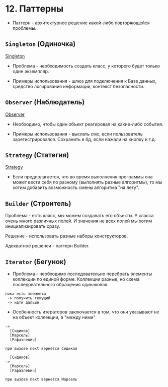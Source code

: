# 12. Паттерны

* Паттерн - архитектурное решение какой-либо повторяющейся проблемы.

## `Singleton` (Одиночка)

[Singleton](https://ru.wikipedia.org/wiki/%D0%9E%D0%B4%D0%B8%D0%BD%D0%BE%D1%87%D0%BA%D0%B0_(%D1%88%D0%B0%D0%B1%D0%BB%D0%BE%D0%BD_%D0%BF%D1%80%D0%BE%D0%B5%D0%BA%D1%82%D0%B8%D1%80%D0%BE%D0%B2%D0%B0%D0%BD%D0%B8%D1%8F))

- Проблема - необходимость создать класс, у которого будет только один экземпляр.

- Примеры использования - шлюз для подключения к Базе данных, средство логирования информации, контекст безопасности.

## `Observer` (Наблюдатель)

[Observer](https://ru.wikipedia.org/wiki/%D0%9D%D0%B0%D0%B1%D0%BB%D1%8E%D0%B4%D0%B0%D1%82%D0%B5%D0%BB%D1%8C_(%D1%88%D0%B0%D0%B1%D0%BB%D0%BE%D0%BD_%D0%BF%D1%80%D0%BE%D0%B5%D0%BA%D1%82%D0%B8%D1%80%D0%BE%D0%B2%D0%B0%D0%BD%D0%B8%D1%8F))

- Необходимо, чтобы один объект реагировал на какие-либо события.

- Примеры использования - выслать смс, если пользователь зарегистрировался. Сохранить в бд, если нажали на кнопку и т.д.

## `Strategy` (Статегия)

[Strategy](https://ru.wikipedia.org/wiki/%D0%A1%D1%82%D1%80%D0%B0%D1%82%D0%B5%D0%B3%D0%B8%D1%8F_(%D1%88%D0%B0%D0%B1%D0%BB%D0%BE%D0%BD_%D0%BF%D1%80%D0%BE%D0%B5%D0%BA%D1%82%D0%B8%D1%80%D0%BE%D0%B2%D0%B0%D0%BD%D0%B8%D1%8F))

* Если предполагается, что во время выполнения программы она может вести себя по разному (выполнять разные алгоритмы), то мы хотим добавить возможность смены алгоритма "на лету".

## `Builder` (Строитель)

Проблема - есть класс, мы можем создавать его объекты. У класса очень много различных полей. И значения не всех полей мы хотим инициализировать сразу. 

Решение - использовать разные наборы конструкторов.

Адекватное решенеи - паттерн Builder.

## `Iterator` (Бегунок)

* Проблема - необходимо последовательно перебрать элементы коллекции по единой форме. Коллекции разные, но схема последовательного обращения одинаковая.

```
пока есть элементы
 -> получить текущий
 -> идти дальше
```

* Особенность итераторов заключается в том, что они указывают не на объект коллекции, а "между ними"

```
-> 
  [Сидиков]
  [Марсель]
  [Рафаэлевич]

при вызове next вернется Сидиков

  [Сидиков]
->
  [Марсель]
  [Рафаэлевич]

при вызове next вернется Марсель
```